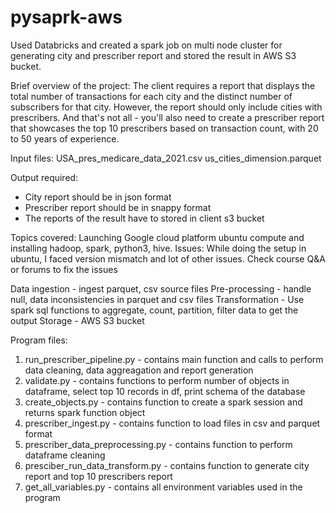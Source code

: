 # pysaprk-aws

Used Databricks and created a spark job on multi node cluster for generating city and prescriber report and stored the result in AWS S3 bucket.

Brief overview of the project:
The client requires a report that displays the total number of transactions for each city and the distinct number of subscribers for that city. However, the report should only include cities with prescribers. And that's not all - you'll also need to create a prescriber report that showcases the top 10 prescribers based on transaction count, with 20 to 50 years of experience.

Input files:
USA_pres_medicare_data_2021.csv
us_cities_dimension.parquet

Output required:
- City report should be in json format
- Prescriber report should be in snappy format
- The reports of the result have to stored in client s3 bucket

Topics covered:
Launching Google cloud platform ubuntu compute and installing hadoop, spark, python3, hive.
Issues:
While doing the setup in ubuntu, I faced version mismatch and lot of other issues. Check course Q&A or forums to fix the issues

Data ingestion - ingest parquet, csv source files
Pre-processing - handle null, data inconsistencies in parquet and csv files
Transformation - Use spark sql functions to aggregate, count, partition, filter data to get the output
Storage - AWS S3 bucket

Program files:
1. run_prescriber_pipeline.py - contains main function and calls to perform data cleaning, data aggreagation and report generation
2. validate.py - contains functions to perform number of objects in dataframe, select top 10 records in df, print schema of the database
3. create_objects.py - contains function to create a spark session and returns spark function object
4. prescriber_ingest.py - contains function to load files in csv and parquet format
5. prescriber_data_preprocessing.py - contains function to perform dataframe cleaning
6. presciber_run_data_transform.py - contains function to generate city report and top 10 prescribers report
7. get_all_variables.py - contains all environment variables used in the program
